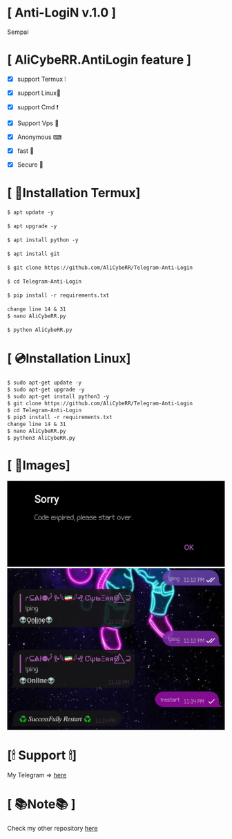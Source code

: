 #  [ Anti-LogiN v.1.0 ]

Sempai 

# [ AliCybeRR.AntiLogin feature ]
- [x] support Termux ❕
- [x] support Linux🐧
- [x] support Cmd ❗
- [x] Support Vps 🗿
- [x] Anonymous  ⌨
- [x] fast 🚀
- [x] Secure  🔐


# [ 📀Installation Termux]
```
$ apt update -y

$ apt upgrade -y

$ apt install python -y

$ apt install git

$ git clone https://github.com/AliCybeRR/Telegram-Anti-Login

$ cd Telegram-Anti-Login

$ pip install -r requirements.txt

change line 14 & 31 
$ nano AliCybeRR.py 

$ python AliCybeRR.py 
```

# [ 💿Installation Linux]
```
$ sudo apt-get update -y
$ sudo apt-get upgrade -y
$ sudo apt-get install python3 -y
$ git clone https://github.com/AliCybeRR/Telegram-Anti-Login
$ cd Telegram-Anti-Login
$ pip3 install -r requirements.txt
change line 14 & 31 
$ nano AliCybeRR.py 
$ python3 AliCybeRR.py
```
# [ 📸Images]
<img src="Anti.png" /><br>
<img src="Admin.png" /><br>
# [🕯 Support 🕯]

My Telegram => <a href="https://T.me/AliCybeRR_KabiRR">here</a>

# [ 📚Note📚 ]
Check my other repository <a href="https://github.com/AliCybeRR?tab=repositories">here</a>
